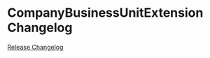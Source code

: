 # CompanyBusinessUnitExtension Changelog

[Release Changelog](https://github.com/spryker/company-business-unit-extension/releases)
